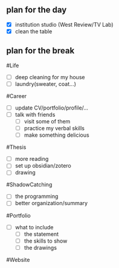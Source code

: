 ## plan for the day
- [x] institution studio (West Review/TV Lab)
- [x] clean the table

## plan for the break
#Life
- [ ] deep cleaning for my house
- [ ] laundry(sweater, coat...)

#Career 
- [ ] update CV/portfolio/profile/...
- [ ] talk with friends
	- [ ] visit some of them
	- [ ] practice my verbal skills
	- [ ] make something delicious

#Thesis
- [ ] more reading
- [ ] set up obsidian/zotero
- [ ] drawing

#ShadowCatching 
- [ ] the programming
- [ ] better organization/summary

#Portfolio
- [ ] what to include
	- [ ] the statement
	- [ ] the skills to show
	- [ ] the drawings

#Website


